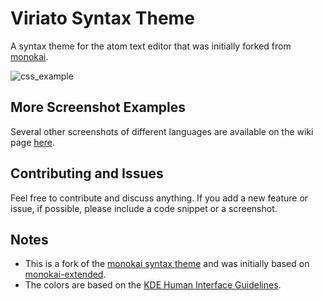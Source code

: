 # Viriato Syntax Theme

A syntax theme for the atom text editor that was initially forked from [monokai](https://atom.io/themes/monokai).

![css_example](https://cloud.githubusercontent.com/assets/1958425/5343568/1fa2229e-7eff-11e4-866f-2ca2f104ae59.png)

## More Screenshot Examples
Several other screenshots of different languages are available on the wiki page [here](https://github.com/asantos3/viriato/wiki/Screenshots).

## Contributing and Issues
Feel free to contribute and discuss anything. If you add a new feature or issue, if possible, please include a code snippet or a screenshot.

## Notes

* This is a fork of the [monokai syntax theme](https://atom.io/themes/monokai) and was initially based on [monokai-extended](https://atom.io/themes/monokai-extended).
* The colors are based on the [KDE Human Interface Guidelines](https://techbase.kde.org/Projects/Usability/HIG/Color).
